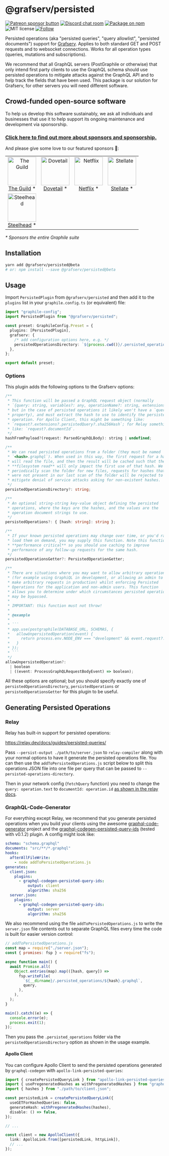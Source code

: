 # @grafserv/persisted

<span class="badge-patreon"><a href="https://patreon.com/benjie" title="Support Graphile development on Patreon"><img src="https://img.shields.io/badge/sponsor-via%20Patreon-orange.svg" alt="Patreon sponsor button" /></a></span>
[![Discord chat room](https://img.shields.io/discord/489127045289476126.svg)](http://discord.gg/graphile)
[![Package on npm](https://img.shields.io/npm/v/@grafserv/persisted.svg?style=flat)](https://www.npmjs.com/package/@grafserv/persisted)
![MIT license](https://img.shields.io/npm/l/@grafserv/persisted.svg)
[![Follow](https://img.shields.io/badge/twitter-@GraphileHQ-blue.svg)](https://twitter.com/GraphileHQ)

Persisted operations (aka "persisted queries", "query allowlist", "persisted
documents") support for [Grafserv](https://grafast.org/grafserv). Applies to
both standard GET and POST requests and to websocket connections. Works for all
operation types (queries, mutations and subscriptions).

We recommend that all GraphQL servers (PostGraphile or otherwise) that only
intend first party clients to use the GraphQL schema should use persisted
operations to mitigate attacks against the GraphQL API and to help track the
fields that have been used. This package is our solution for Grafserv, for other
servers you will need different software.

<!-- SPONSORS_BEGIN -->

## Crowd-funded open-source software

To help us develop this software sustainably, we ask all individuals and
businesses that use it to help support its ongoing maintenance and development
via sponsorship.

### [Click here to find out more about sponsors and sponsorship.](https://www.graphile.org/sponsor/)

And please give some love to our featured sponsors 🤩:

<table><tr>
<td align="center"><a href="https://www.the-guild.dev/"><img src="https://graphile.org/images/sponsors/theguild.png" width="90" height="90" alt="The Guild" /><br />The Guild</a> *</td>
<td align="center"><a href="https://dovetailapp.com/"><img src="https://graphile.org/images/sponsors/dovetail.png" width="90" height="90" alt="Dovetail" /><br />Dovetail</a> *</td>
<td align="center"><a href="https://www.netflix.com/"><img src="https://graphile.org/images/sponsors/Netflix.png" width="90" height="90" alt="Netflix" /><br />Netflix</a> *</td>
<td align="center"><a href="https://stellate.co/"><img src="https://graphile.org/images/sponsors/Stellate.png" width="90" height="90" alt="Stellate" /><br />Stellate</a> *</td>
</tr><tr>
<td align="center"><a href="https://gosteelhead.com/"><img src="https://graphile.org/images/sponsors/steelhead.svg" width="90" height="90" alt="Steelhead" /><br />Steelhead</a> *</td>
</tr></table>

<em>\* Sponsors the entire Graphile suite</em>

<!-- SPONSORS_END -->

## Installation

```sh
yarn add @grafserv/persisted@beta
# or: npm install --save @grafserv/persisted@beta
```

## Usage

Import `PersistedPlugin` from `@grafserv/persisted` and then add it to the
`plugins` list in your `graphile.config.ts` (or equivalent) file:

```ts
import "graphile-config";
import PersistedPlugin from "@grafserv/persisted";

const preset: GraphileConfig.Preset = {
  plugins: [PersistedPlugin],
  grafserv: {
    /* add configuration options here, e.g. */
    persistedOperationsDirectory: `${process.cwd()}/.persisted_operations`,
  },
};

export default preset;
```

### Options

This plugin adds the following options to the Grafserv options:

````ts
/**
 * This function will be passed a GraphQL request object (normally
 * `{query: string, variables?: any, operationName?: string, extensions?: any}`,
 * but in the case of persisted operations it likely won't have a `query`
 * property), and must extract the hash to use to identify the persisted
 * operation. For Apollo Client, this might be something like:
 * `request?.extensions?.persistedQuery?.sha256Hash`; for Relay something
 * like: `request?.documentId`.
 */
hashFromPayload?(request: ParsedGraphQLBody): string | undefined;

/**
 * We can read persisted operations from a folder (they must be named
 * `<hash>.graphql`). When used in this way, the first request for a hash
 * will read the file, and then the result will be cached such that the
 * **filesystem read** will only impact the first use of that hash. We
 * periodically scan the folder for new files, requests for hashes that
 * were not present in our last scan of the folder will be rejected to
 * mitigate denial of service attacks asking for non-existent hashes.
 */
persistedOperationsDirectory?: string;

/**
 * An optional string-string key-value object defining the persisted
 * operations, where the keys are the hashes, and the values are the
 * operation document strings to use.
 */
persistedOperations?: { [hash: string]: string };

/**
 * If your known persisted operations may change over time, or you'd rather
 * load them on demand, you may supply this function. Note this function is
 * **performance critical** so you should use caching to improve
 * performance of any follow-up requests for the same hash.
 */
persistedOperationsGetter?: PersistedOperationGetter;

/**
 * There are situations where you may want to allow arbitrary operations
 * (for example using GraphiQL in development, or allowing an admin to
 * make arbitrary requests in production) whilst enforcing Persisted
 * Operations for the application and non-admin users. This function
 * allows you to determine under which circumstances persisted operations
 * may be bypassed.
 *
 * IMPORTANT: this function must not throw!
 *
 * @example
 *
 * ```
 * app.use(postgraphile(DATABASE_URL, SCHEMAS, {
 *   allowUnpersistedOperation(event) {
 *     return process.env.NODE_ENV === "development" && event.request?.getHeader('referer')?.endsWith("/graphiql");
 *   }
 * });
 * ```
 */
allowUnpersistedOperation?:
  | boolean
  | ((event: ProcessGraphQLRequestBodyEvent) => boolean);
````

All these options are optional; but you should specify exactly one of
`persistedOperationsDirectory`, `persistedOperations` or
`persistedOperationsGetter` for this plugin to be useful.

## Generating Persisted Operations

### Relay

Relay has built-in support for persisted operations:

https://relay.dev/docs/guides/persisted-queries/

Pass `--persist-output ./path/to/server.json` to `relay-compiler` along with
your normal options to have it generate the persisted operations file. You can
then use the `addToPersistedOperations.js` script below to split this operations
JSON file into one file per query that can be passed to
`--persisted-operations-directory`.

Then in your network config (`fetchQuery` function) you need to change the
`query: operation.text` to `documentId: operation.id`
[as shown in the relay docs](https://relay.dev/docs/guides/persisted-queries/#network-layer-changes).

### GraphQL-Code-Generator

For everything except Relay, we recommend that you generate persisted operations
when you build your clients using the awesome
[graphql-code-generator](https://github.com/dotansimha/graphql-code-generator)
project and the
[graphql-codegen-persisted-query-ids](https://www.npmjs.com/package/graphql-codegen-persisted-query-ids)
(tested with v0.1.2) plugin. A config might look like:

```yaml
schema: "schema.graphql"
documents: "src/**/*.graphql"
hooks:
  afterAllFileWrite:
    - node addToPersistedOperations.js
generates:
  client.json:
    plugins:
      - graphql-codegen-persisted-query-ids:
          output: client
          algorithm: sha256
  server.json:
    plugins:
      - graphql-codegen-persisted-query-ids:
          output: server
          algorithm: sha256
```

We also recommend using the file `addToPersistedOperations.js` to write the
`server.json` file contents out to separate GraphQL files every time the code is
built for easier version control:

```js
// addToPersistedOperations.js
const map = require("./server.json");
const { promises: fsp } = require("fs");

async function main() {
  await Promise.all(
    Object.entries(map).map(([hash, query]) =>
      fsp.writeFile(
        `${__dirname}/.persisted_operations/${hash}.graphql`,
        query,
      ),
    ),
  );
}

main().catch((e) => {
  console.error(e);
  process.exit(1);
});
```

Then you pass the `.persisted_operations` folder via the
`persistedOperationsDirectory` option as shown in the usage example.

#### Apollo Client

You can configure Apollo Client to send the persisted operations generated by
`graphql-codegen` with `apollo-link-persisted-queries`:

```ts
import { createPersistedQueryLink } from "apollo-link-persisted-queries";
import { usePregeneratedHashes as withPregeneratedHashes } from "graphql-codegen-persisted-query-ids/lib/apollo";
import { hashes } from "./path/to/client.json";

const persistedLink = createPersistedQueryLink({
  useGETForHashedQueries: false,
  generateHash: withPregeneratedHashes(hashes),
  disable: () => false,
});

// ...

const client = new ApolloClient({
  link: ApolloLink.from([persistedLink, httpLink]),
  // ...
});
```
